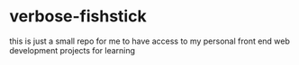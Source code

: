 # verbose-fishstick
this is just a small repo for me to have access to my personal front end web development projects for learning